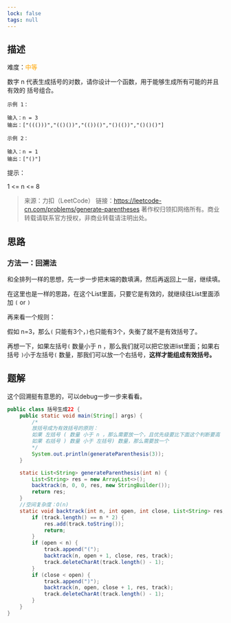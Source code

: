 ```yaml
---
lock: false
tags: null
---
```

## 描述

难度：<span style="color:orange">中等</span>

数字 n 代表生成括号的对数，请你设计一个函数，用于能够生成所有可能的并且 有效的 括号组合。

```
示例 1：

输入：n = 3
输出：["((()))","(()())","(())()","()(())","()()()"]
```

```
示例 2：

输入：n = 1
输出：["()"]
```


提示：

1 <= n <= 8

> 来源：力扣（LeetCode）
> 链接：https://leetcode-cn.com/problems/generate-parentheses
> 著作权归领扣网络所有。商业转载请联系官方授权，非商业转载请注明出处。

## 思路

### 方法一：回溯法

和全排列一样的思想，先一步一步把末端的数填满，然后再返回上一层，继续填。

在这里也是一样的思路，在这个List里面，只要它是有效的，就继续往List里面添加 `(` or `)`

再来看一个规则：

假如 n=3，那么`(` 只能有3个，`)`也只能有3个，失衡了就不是有效括号了。

再想一下，如果左括号`(` 数量小于 n ，那么我们就可以把它放进list里面；如果右括号 `)`小于左括号`(` 数量，那我们可以放一个右括号，**这样才能组成有效括号。**

## 题解

这个回溯挺有意思的，可以debug一步一步来看看。

```java
public class 括号生成22 {
    public static void main(String[] args) {
        /*
        放括号成为有效括号的原则：
        如果 左括号 ( 数量 小于 n ，那么需要放一个，且优先级要比下面这个判断要高
        如果 右括号 ) 数量 小于 左括号) 数量，那么需要放一个
        */
        System.out.println(generateParenthesis(3));
    }

    static List<String> generateParenthesis(int n) {
        List<String> res = new ArrayList<>();
        backtrack(n, 0, 0, res, new StringBuilder());
        return res;
    }
	//空间复杂度：O(n)
    static void backtrack(int n, int open, int close, List<String> res, StringBuilder track) {
        if (track.length() == n * 2) {
            res.add(track.toString());
            return;
        }
        if (open < n) {
            track.append("(");
            backtrack(n, open + 1, close, res, track);
            track.deleteCharAt(track.length() - 1);
        }
        if (close < open) {
            track.append(")");
            backtrack(n, open, close + 1, res, track);
            track.deleteCharAt(track.length() - 1);
        }
    }
}
```